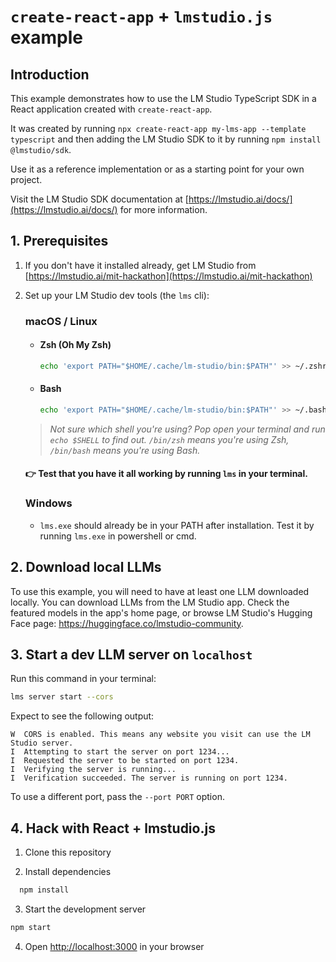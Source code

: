 # `create-react-app` + `lmstudio.js` example

## Introduction

This example demonstrates how to use the LM Studio TypeScript SDK in a React application created with `create-react-app`.

It was created by running `npx create-react-app my-lms-app --template typescript` and then adding the LM Studio SDK to it by running `npm install @lmstudio/sdk`.

Use it as a reference implementation or as a starting point for your own project.

Visit the LM Studio SDK documentation at [https://lmstudio.ai/docs/](https://lmstudio.ai/docs/) for more information.

## 1. Prerequisites

1. If you don't have it installed already, get LM Studio from [https://lmstudio.ai/mit-hackathon](https://lmstudio.ai/mit-hackathon)

2. Set up your LM Studio dev tools (the `lms` cli):
    ### macOS / Linux
    - #### Zsh (Oh My Zsh)
      ```bash
      echo 'export PATH="$HOME/.cache/lm-studio/bin:$PATH"' >> ~/.zshrc
      ```

    - #### Bash
      ```bash
      echo 'export PATH="$HOME/.cache/lm-studio/bin:$PATH"' >> ~/.bashrc
      ```
    > *Not sure which shell you're using? Pop open your terminal and run `echo $SHELL` to find out. `/bin/zsh` means you're using Zsh, `/bin/bash` means you're using Bash.*

      #### 👉 Test that you have it all working by running `lms` in your terminal. 

    ### Windows
    - `lms.exe` should already be in your PATH after installation. Test it by running `lms.exe` in powershell or cmd.


## 2. Download local LLMs
To use this example, you will need to have at least one LLM downloaded locally. You can download LLMs from the LM Studio app.
Check the featured models in the app's home page, or browse LM Studio's Hugging Face page: https://huggingface.co/lmstudio-community.

## 3. Start a dev LLM server on `localhost`

Run this command in your terminal:

```bash
lms server start --cors
```

Expect to see the following output:

```console
W  CORS is enabled. This means any website you visit can use the LM Studio server.
I  Attempting to start the server on port 1234...
I  Requested the server to be started on port 1234.
I  Verifying the server is running...
I  Verification succeeded. The server is running on port 1234.
```

To use a different port, pass the `--port PORT` option.

## 4. Hack with React + lmstudio.js

1. Clone this repository

2. Install dependencies

```bash
  npm install
```

3. Start the development server

```bash
npm start
```

4. Open [http://localhost:3000](http://localhost:3000) in your browser
